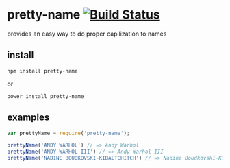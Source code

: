 # pretty-name [![Build Status](https://travis-ci.org/icodeforlove/pretty-name.png?branch=master)](https://travis-ci.org/icodeforlove/pretty-name)

provides an easy way to do proper capilization to names

## install

```
npm install pretty-name
```

or

```
bower install pretty-name
```

## examples

```javascript
var prettyName = require('pretty-name');

prettyName('ANDY WARHOL') // => Andy Warhol
prettyName('ANDY WARHOL III') // => Andy Warhol III
prettyName('NADINE BOUDKOVSKI-KIBALTCHITCH') // => Nadine Boudkovski-Kibaltchitch
```